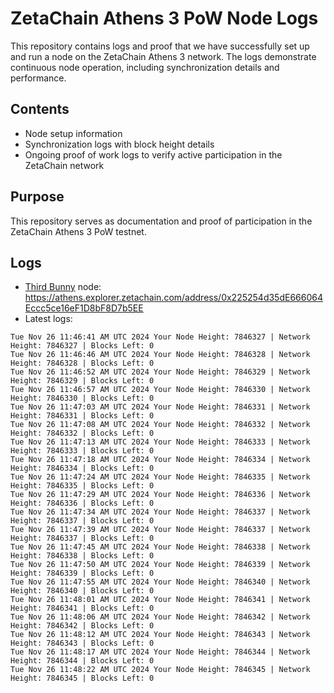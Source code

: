 # ZetaChain Athens 3 PoW Node Logs
This repository contains logs and proof that we have successfully set up and run a node on the ZetaChain Athens 3 network. The logs demonstrate continuous node operation, including synchronization details and performance.

## Contents
- Node setup information
- Synchronization logs with block height details
- Ongoing proof of work logs to verify active participation in the ZetaChain network

## Purpose
This repository serves as documentation and proof of participation in the ZetaChain Athens 3 PoW testnet.

## Logs

- [Third Bunny](https://thirdbunny.xyz/) node: https://athens.explorer.zetachain.com/address/0x225254d35dE666064Eccc5ce16eF1D8bF8D7b5EE
- Latest logs:
```
Tue Nov 26 11:46:41 AM UTC 2024 Your Node Height: 7846327 | Network Height: 7846327 | Blocks Left: 0
Tue Nov 26 11:46:46 AM UTC 2024 Your Node Height: 7846328 | Network Height: 7846328 | Blocks Left: 0
Tue Nov 26 11:46:52 AM UTC 2024 Your Node Height: 7846329 | Network Height: 7846329 | Blocks Left: 0
Tue Nov 26 11:46:57 AM UTC 2024 Your Node Height: 7846330 | Network Height: 7846330 | Blocks Left: 0
Tue Nov 26 11:47:03 AM UTC 2024 Your Node Height: 7846331 | Network Height: 7846331 | Blocks Left: 0
Tue Nov 26 11:47:08 AM UTC 2024 Your Node Height: 7846332 | Network Height: 7846332 | Blocks Left: 0
Tue Nov 26 11:47:13 AM UTC 2024 Your Node Height: 7846333 | Network Height: 7846333 | Blocks Left: 0
Tue Nov 26 11:47:18 AM UTC 2024 Your Node Height: 7846334 | Network Height: 7846334 | Blocks Left: 0
Tue Nov 26 11:47:24 AM UTC 2024 Your Node Height: 7846335 | Network Height: 7846335 | Blocks Left: 0
Tue Nov 26 11:47:29 AM UTC 2024 Your Node Height: 7846336 | Network Height: 7846336 | Blocks Left: 0
Tue Nov 26 11:47:34 AM UTC 2024 Your Node Height: 7846337 | Network Height: 7846337 | Blocks Left: 0
Tue Nov 26 11:47:39 AM UTC 2024 Your Node Height: 7846337 | Network Height: 7846337 | Blocks Left: 0
Tue Nov 26 11:47:45 AM UTC 2024 Your Node Height: 7846338 | Network Height: 7846338 | Blocks Left: 0
Tue Nov 26 11:47:50 AM UTC 2024 Your Node Height: 7846339 | Network Height: 7846339 | Blocks Left: 0
Tue Nov 26 11:47:55 AM UTC 2024 Your Node Height: 7846340 | Network Height: 7846340 | Blocks Left: 0
Tue Nov 26 11:48:01 AM UTC 2024 Your Node Height: 7846341 | Network Height: 7846341 | Blocks Left: 0
Tue Nov 26 11:48:06 AM UTC 2024 Your Node Height: 7846342 | Network Height: 7846342 | Blocks Left: 0
Tue Nov 26 11:48:12 AM UTC 2024 Your Node Height: 7846343 | Network Height: 7846343 | Blocks Left: 0
Tue Nov 26 11:48:17 AM UTC 2024 Your Node Height: 7846344 | Network Height: 7846344 | Blocks Left: 0
Tue Nov 26 11:48:22 AM UTC 2024 Your Node Height: 7846345 | Network Height: 7846345 | Blocks Left: 0
```
